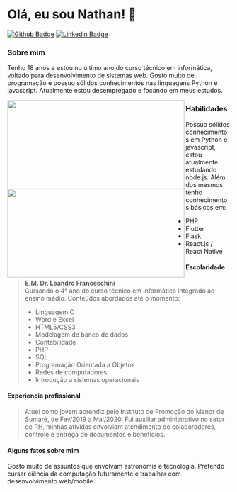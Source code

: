 # Olá, eu sou Nathan! 👋

[![Github Badge](https://img.shields.io/badge/-Github-000?style=flat-square&logo=Github&logoColor=white&link=https://github.com/fagnerpsantos)](https://github.com/NathanSilvaSantos)
[![Linkedin Badge](https://img.shields.io/badge/-LinkedIn-blue?style=flat-square&logo=Linkedin&logoColor=white&link=https://www.linkedin.com/in/fagnerpsantos/)](https://www.linkedin.com/in/nathansilvasantos/)

### Sobre mim

Tenho 18 anos e estou no último ano do curso técnico em informática, voltado para desenvolvimento de sistemas web. Gosto muito de programação e possuo sólidos conhecimentos nas linguagens Python e javascript.
Atualmente estou desempregado e focando em meus estudos.

<div width="100%" >
    <a href="https://github.com/NathanSilvaSantos?tab=repositories">
      <img align="left" src="https://github-readme-stats.vercel.app/api/top-langs/?username=NathanSilvaSantos&layout=compact" width="400" height="200"/>
    </a>
    <a href="https://github.com/NathanSilvaSantos?tab=repositories">
      <img align="left" src="https://github-readme-stats.vercel.app/api?username=NathanSilvaSantos&,issues&show_icons=true" width="400" height="200"/>
    </a>
</div>

### Habilidades

Possuo sólidos conhecimentos em Python e javascript, estou atualmente estudando node.js. Além dos mesmos tenho conhecimentos básicos em:
* PHP
* Flutter
* Flask
* React.js / React Native

#### Escolaridade

> **E.M. Dr. Leandro Franceschini**                
> Cursando o 4° ano do curso técnico em informática integrado ao ensino médio. Conteúdos abordados até o momento:
>
> - Linguagem C
> - Word e Excel
> - HTML5/CSS3
> - Modelagem de banco de dados
> - Contabilidade
> - PHP
> - SQL
> - Programação Orientada a Objetos
> - Redes de computadores
> - Introdução a sistemas operacionais

#### Experiencia profissional

> Atuei como jovem aprendiz pelo Instituto de Promoção do Menor de Sumaré, de Fev/2019 a Mai/2020. Fui auxiliar administrativo no setor de RH, minhas atividas envolviam atendimento de colaboradores, controle e entrega de documentos e beneficios.

#### Alguns fatos sobre mim

Gosto muito de assuntos que envolvam astronomia e tecnologia. Pretendo cursar ciência da computação futuramente e trabalhar com desenvolvimento web/mobile.

